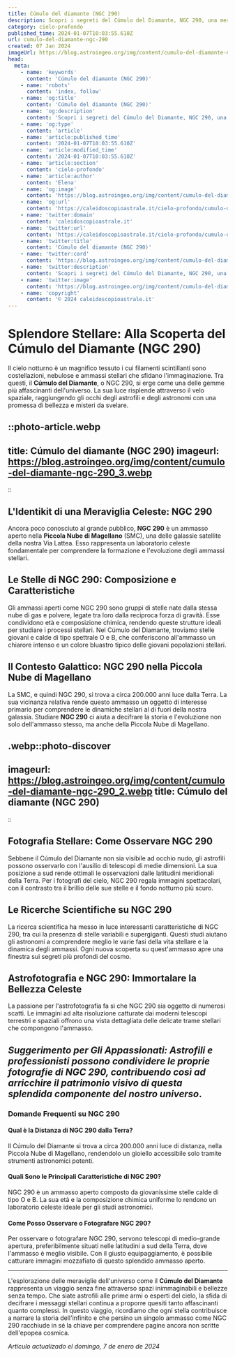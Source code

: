 ```yaml
---
title: Cúmulo del diamante (NGC 290)
description: Scopri i segreti del Cúmulo del Diamante, NGC 290, una meraviglia cosmica piena di stelle splendenti. Astronomia e fascino stellare!
category: cielo-profondo
published_time: 2024-01-07T10:03:55.610Z
url: cumulo-del-diamante-ngc-290
created: 07 Jan 2024
imageUrl: https://blog.astroingeo.org/img/content/cumulo-del-diamante-ngc-290_3.webp
head:
  meta:
    - name: 'keywords'
      content: 'Cúmulo del diamante (NGC 290)'
    - name: 'robots'
      content: 'index, follow'
    - name: 'og:title'
      content: 'Cúmulo del diamante (NGC 290)'
    - name: 'og:description'
      content: 'Scopri i segreti del Cúmulo del Diamante, NGC 290, una meraviglia cosmica piena di stelle splendenti. Astronomia e fascino stellare!'
    - name: 'og:type'
      content: 'article'
    - name: 'article:published_time'
      content: '2024-01-07T10:03:55.610Z'
    - name: 'article:modified_time'
      content: '2024-01-07T10:03:55.610Z'
    - name: 'article:section'
      content: 'cielo-profondo'
    - name: 'article:author'
      content: 'Elena'
    - name: 'og:image'
      content: 'https://blog.astroingeo.org/img/content/cumulo-del-diamante-ngc-290_3.webp'
    - name: 'og:url'
      content: 'https://caleidoscopioastrale.it/cielo-profondo/cumulo-del-diamante-ngc-290'
    - name: 'twitter:domain'
      content: 'caleidoscopioastrale.it'
    - name: 'twitter:url'
      content: 'https://caleidoscopioastrale.it/cielo-profondo/cumulo-del-diamante-ngc-290'
    - name: 'twitter:title'
      content: 'Cúmulo del diamante (NGC 290)'
    - name: 'twitter:card'
      content: 'https://blog.astroingeo.org/img/content/cumulo-del-diamante-ngc-290_3.webp'
    - name: 'twitter:description'
      content: 'Scopri i segreti del Cúmulo del Diamante, NGC 290, una meraviglia cosmica piena di stelle splendenti. Astronomia e fascino stellare!'
    - name: 'twitter:image'
      content: 'https://blog.astroingeo.org/img/content/cumulo-del-diamante-ngc-290_3.webp'
    - name: 'copyright'
      content: '© 2024 caleidoscopioastrale.it'
---
```

# Splendore Stellare: Alla Scoperta del Cúmulo del Diamante (NGC 290)

Il cielo notturno è un magnifico tessuto i cui filamenti scintillanti sono costellazioni, nebulose e ammassi stellari che sfidano l'immaginazione. Tra questi, il **Cúmulo del Diamante**, o NGC 290, si erge come una delle gemme più affascinanti dell'universo. La sua luce risplende attraverso il velo spaziale, raggiungendo gli occhi degli astrofili e degli astronomi con una promessa di bellezza e misteri da svelare.

::photo-article.webp
---
title: Cúmulo del diamante (NGC 290)
imageurl: https://blog.astroingeo.org/img/content/cumulo-del-diamante-ngc-290_3.webp
---
::

## L'Identikit di una Meraviglia Celeste: NGC 290

Ancora poco conosciuto al grande pubblico, **NGC 290** è un ammasso aperto nella **Piccola Nube di Magellano** (SMC), una delle galassie satellite della nostra Via Lattea. Esso rappresenta un laboratorio celeste fondamentale per comprendere la formazione e l'evoluzione degli ammassi stellari.

## Le Stelle di NGC 290: Composizione e Caratteristiche

Gli ammassi aperti come NGC 290 sono gruppi di stelle nate dalla stessa nube di gas e polvere, legate tra loro dalla reciproca forza di gravità. Esse condividono età e composizione chimica, rendendo queste strutture ideali per studiare i processi stellari. Nel Cúmulo del Diamante, troviamo stelle giovani e calde di tipo spettrale O e B, che conferiscono all'ammasso un chiarore intenso e un colore bluastro tipico delle giovani popolazioni stellari.

## Il Contesto Galattico: NGC 290 nella Piccola Nube di Magellano

La SMC, e quindi NGC 290, si trova a circa 200.000 anni luce dalla Terra. La sua vicinanza relativa rende questo ammasso un oggetto di interesse primario per comprendere le dinamiche stellari al di fuori della nostra galassia. Studiare **NGC 290** ci aiuta a decifrare la storia e l'evoluzione non solo dell'ammasso stesso, ma anche della Piccola Nube di Magellano.

.webp::photo-discover
---
imageurl: https://blog.astroingeo.org/img/content/cumulo-del-diamante-ngc-290_2.webp
title: Cúmulo del diamante (NGC 290)
---
::

## Fotografia Stellare: Come Osservare NGC 290

Sebbene il Cúmulo del Diamante non sia visibile ad occhio nudo, gli astrofili possono osservarlo con l'ausilio di telescopi di medie dimensioni. La sua posizione a sud rende ottimali le osservazioni dalle latitudini meridionali della Terra. Per i fotografi del cielo, NGC 290 regala immagini spettacolari, con il contrasto tra il brillio delle sue stelle e il fondo notturno più scuro.

## Le Ricerche Scientifiche su NGC 290

La ricerca scientifica ha messo in luce interessanti caratteristiche di NGC 290, tra cui la presenza di stelle variabili e supergiganti. Questi studi aiutano gli astronomi a comprendere meglio le varie fasi della vita stellare e la dinamica degli ammassi. Ogni nuova scoperta su quest'ammasso apre una finestra sui segreti più profondi del cosmo.

## Astrofotografia e NGC 290: Immortalare la Bellezza Celeste

La passione per l'astrofotografia fa sì che NGC 290 sia oggetto di numerosi scatti. Le immagini ad alta risoluzione catturate dai moderni telescopi terrestri e spaziali offrono una vista dettagliata delle delicate trame stellari che compongono l'ammasso.

## ***Suggerimento per Gli Appassionati:*** *Astrofili e professionisti possono condividere le proprie fotografie di NGC 290, contribuendo così ad arricchire il patrimonio visivo di questa splendida componente del nostro universo*.

### Domande Frequenti su NGC 290

#### Qual è la Distanza di NGC 290 dalla Terra?
Il Cúmulo del Diamante si trova a circa 200.000 anni luce di distanza, nella Piccola Nube di Magellano, rendendolo un gioiello accessibile solo tramite strumenti astronomici potenti.

#### Quali Sono le Principali Caratteristiche di NGC 290?
NGC 290 è un ammasso aperto composto da giovanissime stelle calde di tipo O e B. La sua età e la composizione chimica uniforme lo rendono un laboratorio celeste ideale per gli studi astronomici.

#### Come Posso Osservare o Fotografare NGC 290?
Per osservare o fotografare NGC 290, servono telescopi di medio-grande apertura, preferibilmente situati nelle latitudini a sud della Terra, dove l'ammasso è meglio visibile. Con il giusto equipaggiamento, è possibile catturare immagini mozzafiato di questo splendido ammasso aperto.

---

L'esplorazione delle meraviglie dell'universo come il **Cúmulo del Diamante** rappresenta un viaggio senza fine attraverso spazi inimmaginabili e bellezze senza tempo. Che siate astrofili alle prime armi o esperti del cielo, la sfida di decifrare i messaggi stellari continua a proporre quesiti tanto affascinanti quanto complessi. In questo viaggio, ricordiamo che ogni stella contribuisce a narrare la storia dell'infinito e che persino un singolo ammasso come NGC 290 racchiude in sé la chiave per comprendere pagine ancora non scritte dell'epopea cosmica.

_Artículo actualizado el domingo, 7 de enero de 2024_